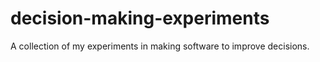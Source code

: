 # decision-making-experiments
A collection of my experiments in making software to improve decisions. 
